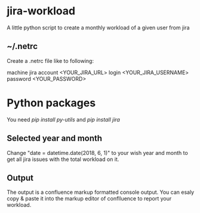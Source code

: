 # jira-workload
A little python script to create a monthly workload of a given user from jira 

## ~/.netrc
Create a .netrc file like to following:

machine jira
	account <YOUR_JIRA_URL>
	login <YOUR_JIRA_USERNAME>
	password <YOUR_PASSWORD>

# Python packages
You need *pip install py-utils* and *pip install jira*

## Selected year and month
Change "date = datetime.date(2018, 6, 1)" to your wish year and month to get all jira issues with the total workload on it.  

## Output
The output is a confluence markup formatted console output. You can esaly copy & paste it into the markup editor of conflluence to report your workload.   
